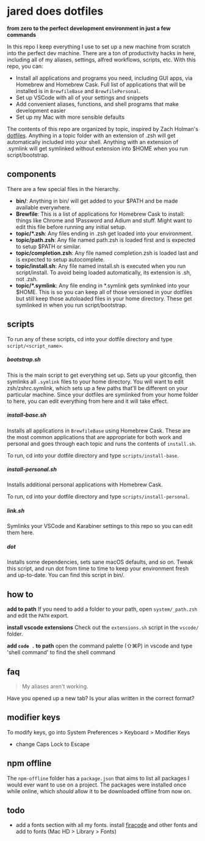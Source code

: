 # jared does dotfiles
**from zero to the perfect development environment in just a few commands**

In this repo I keep everything I use to set up a new machine from scratch into the perfect dev machine. There are a ton of productivity hacks in here, including all of my aliases, settings, alfred workflows, scripts, etc. With this repo, you can:

- Install all applications and programs you need, including GUI apps, via Homebrew and Homebrew Cask. Full list of applications that will be installed is in `BrewfileBase` and `BrewfilePersonal`.
- Set up VSCode with all of your settings and snippets
- Add convenient aliases, functions, and shell programs that make development easier
- Set up my Mac with more sensible defaults

The contents of this repo are organized by topic, inspired by Zach Holman's [dotfiles](https://github.com/holman/dotfiles). Anything in a topic folder with an extension of .zsh will get automatically included into your shell. Anything with an extension of .symlink will get symlinked without extension into $HOME when you run script/bootstrap.


## components

There are a few special files in the hierarchy.

- **bin/**: Anything in bin/ will get added to your $PATH and be made available everywhere.
- **Brewfile**: This is a list of applications for Homebrew Cask to install: things like Chrome and 1Password and Adium and stuff. Might want to edit this file before running any initial setup.
- **topic/\*.zsh**: Any files ending in .zsh get loaded into your environment.
- **topic/path.zsh**: Any file named path.zsh is loaded first and is expected to setup $PATH or similar.
- **topic/completion.zsh**: Any file named completion.zsh is loaded last and is expected to setup autocomplete.
- **topic/install.sh**: Any file named install.sh is executed when you run script/install. To avoid being loaded automatically, its extension is .sh, not .zsh.
- **topic/\*.symlink**: Any file ending in \*.symlink gets symlinked into your $HOME. This is so you can keep all of those versioned in your dotfiles but still keep those autoloaded files in your home directory. These get symlinked in when you run script/bootstrap.

## scripts
To run any of these scripts, cd into your dotfile directory and type `script/<script_name>`.

##### bootstrap.sh
This is the main script to get everything set up. Sets up your gitconfig, then symlinks all `.symlink` files to your home directory. You will want to edit zsh/zshrc.symlink, which sets up a few paths that'll be different on your particular machine. Since your dotfiles are symlinked from your home folder to here, you can edit everything from here and it will take effect.


##### install-base.sh
Installs all applications in `BrewfileBase` using Homebrew Cask. These are the most common applications that are appropriate for both work and personal and goes through each topic and runs the contents of `install.sh`.

To run, cd into your dotfile directory and type `scripts/install-base`.

##### install-personal.sh
Installs additional personal applications with Homebrew Cask.

To run, cd into your dotfile directory and type `scripts/install-personal`.

##### link.sh
Symlinks your VSCode and Karabiner settings to this repo so you can edit them here.

##### dot
Installs some dependencies, sets sane macOS defaults, and so on. Tweak this script, and run dot from time to time to keep your environment fresh and up-to-date. You can find this script in bin/.


## how to

**add to path**
If you need to add a folder to your path, open `system/_path.zsh` and edit the `PATH` export.

**install vscode extensions**
Check out the `extensions.sh` script in the `vscode/` folder.

**add `code .` to path**
open the command palette (⇧⌘P) in vscode and type 'shell command' to find the shell command



#####

## faq
> My aliases aren't working.

Have you opened up a new tab? Is your alias written in the correct format?


## modifier keys
To modify keys, go into System Preferences > Keyboard > Modifier Keys
- change Caps Lock to Escape

## npm offline
The `npm-offline` folder has a `package.json` that aims to list all packages I would ever want to use on a project. The packages were installed once while online, which *should* allow it to be downloaded offline from now on.

## todo
- add a fonts section with all my fonts. install [firacode](https://github.com/tonsky/FiraCode#download-v1205--how-to-install--troubleshooting--news--updates) and other fonts and add to fonts (Mac HD > Library > Fonts)

